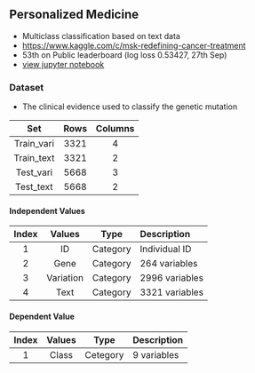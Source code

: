 ## Personalized Medicine
- Multiclass classification based on text data
- https://www.kaggle.com/c/msk-redefining-cancer-treatment
- 53th on Public leaderboard (log loss 0.53427, 27th Sep)
- [view jupyter notebook](http://nbviewer.jupyter.org/github/JihongL/Personalized-Medicine/blob/master/Personal_Medicine.ipynb)

### Dataset
- The clinical evidence used to classify the genetic mutation

|Set|Rows|Columns|
|:---:|:---:|:---:|
|Train_vari|3321|4|
|Train_text|3321|2|
|Test_vari|5668|3|
|Test_text|5668|2|

#### Independent Values
|Index|Values|Type|Description|
|:---:|:---:|:---:|:---|
|1|ID|Category|Individual ID|
|2|Gene|Category|264 variables|
|3|Variation|Category|2996 variables|
|4|Text|Category|3321 variables|

#### Dependent Value
|Index|Values|Type|Description|
|:---:|:---:|:---:|:---|
|1|Class|Cetegory|9 variables|
